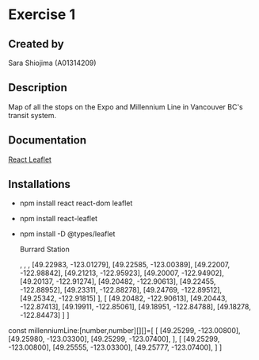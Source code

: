# Exercise 1

## Created by

Sara Shiojima (A01314209)

## Description

Map of all the stops on the Expo and Millennium Line in Vancouver BC's transit system.

## Documentation

[React Leaflet](https://react-leaflet.js.org/)

## Installations
- npm install react react-dom leaflet
- npm install react-leaflet

- npm install -D @types/leaflet






  <Marker position={} icon={icon}>
            <Popup>
                Burrard Station
           </Popup>
        </Marker>


   
   ,
    ,
    ,
    [49.22983, -123.01279],
    [49.22585, -123.00389],
    [49.22007, -122.98842],
    [49.21213, -122.95923],
    [49.20007, -122.94902],
    [49.20137, -122.91274],
    [49.20482, -122.90613],
    [49.22455, -122.88952],
    [49.23311, -122.88278],
    [49.24769, -122.89512],
    [49.25342, -122.91815]
    ],
    [
        [49.20482, -122.90613],
        [49.20443, -122.87413],
        [49.19911, -122.85061],
        [49.18951, -122.84788],
        [49.18278, -122.84473]
    ]
]

const millenniumLine:[number,number][][]=[
    [
        [49.25299, -123.00800],
        [49.25980, -123.03300],
        [49.25299, -123.07400], 
    ],
    [
        [49.25299, -123.00800],
        [49.25555, -123.03300],
        [49.25777, -123.07400], 
    ]
]